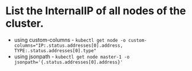 # List the InternalIP of all nodes of the cluster.
- using custom-columns - `kubectl get node -o custom-columns="IP:.status.addresses[0].address, TYPE:.status.addresses[0].type"`
- using jsonpath - `kubectl get node master-1 -o jsonpath='{.status.addresses[0].address}'`


